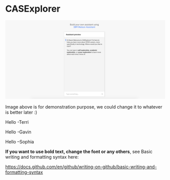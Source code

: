 # CASExplorer

![GitHub Logo](/CASExplorer.png)

Image above is for demonstration purpose, we could change it to whatever is better later :)

Hello -Terri

Hello -Gavin

Hello –Sophia


**If you want to use bold text, change the font or any others**, see Basic writing and formatting syntax here:

https://docs.github.com/en/github/writing-on-github/basic-writing-and-formatting-syntax
